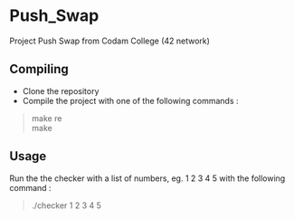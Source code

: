# Push_Swap
Project Push Swap from Codam College (42 network)

## Compiling
- Clone the repository
- Compile the project with one of the following commands :
> make re  
> make

## Usage
Run the the checker with a list of numbers, eg. 1 2 3 4 5 with the following command :
>./checker 1 2 3 4 5 

